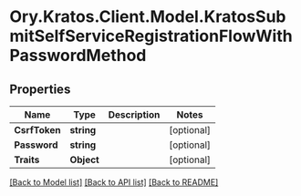# Ory.Kratos.Client.Model.KratosSubmitSelfServiceRegistrationFlowWithPasswordMethod

## Properties

Name | Type | Description | Notes
------------ | ------------- | ------------- | -------------
**CsrfToken** | **string** |  | [optional] 
**Password** | **string** |  | [optional] 
**Traits** | **Object** |  | [optional] 

[[Back to Model list]](../README.md#documentation-for-models) [[Back to API list]](../README.md#documentation-for-api-endpoints) [[Back to README]](../README.md)

